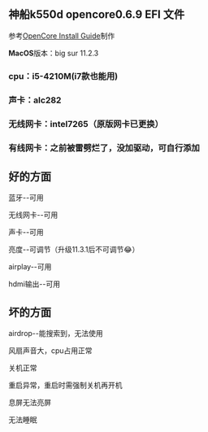 ## 神船k550d opencore0.6.9 EFI 文件
参考[OpenCore Install Guide](https://dortania.github.io/OpenCore-Install-Guide/prerequisites.html)制作

**MacOS**版本：big sur 11.2.3

### cpu：i5-4210M(i7款也能用)
### 声卡：alc282
### 无线网卡：intel7265（原版网卡已更换）
### 有线网卡：之前被雷劈烂了，没加驱动，可自行添加

## 好的方面

蓝牙--可用

无线网卡--可用

声卡--可用

亮度--可调节（升级11.3.1后不可调节😂）

airplay--可用

hdmi输出--可用

## 坏的方面

airdrop--能搜索到，无法使用

风扇声音大，cpu占用正常

关机正常

重启异常，重启时需强制关机再开机

息屏无法亮屏

无法睡眠
